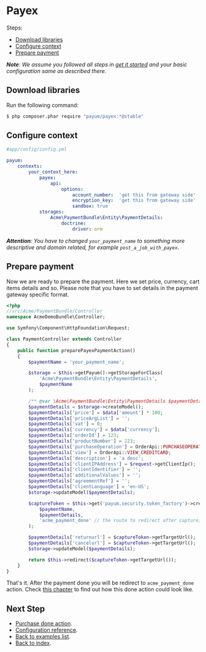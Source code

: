 # Payex

Steps:

* [Download libraries](#download-libraries)
* [Configure context](#configure-context)
* [Prepare payment](#prepare-payment)

_**Note**: We assume you followed all steps in [get it started](../get_it_started.md) and your basic configuration same as described there._

## Download libraries

Run the following command:

```bash
$ php composer.phar require "payum/payex:*@stable"
```

## Configure context

```yaml
#app/config/config.yml

payum:
    contexts:
        your_context_here:
            payex:
                api:
                    options:
                        account_number:  'get this from gateway side'
                        encryption_key:  'get this from gateway side'
                        sandbox: true
            storages:
                Acme\PaymentBundle\Entity\PaymentDetails:
                    doctrine:
                        driver: orm
```

_**Attention**: You have to changed `your_payment_name` to something more descriptive and domain related, for example `post_a_job_with_payex`._

## Prepare payment

Now we are ready to prepare the payment. Here we set price, currency, cart items details and so.
Please note that you have to set details in the payment gateway specific format.

```php
<?php
//src/Acme/PaymentBundle/Controller
namespace AcmeDemoBundle\Controller;

use Symfony\Component\HttpFoundation\Request;

class PaymentController extends Controller
{
    public function preparePayexPaymentAction()
    {
        $paymentName = 'your_payment_name';

        $storage = $this->getPayum()->getStorageForClass(
            'Acme\PaymentBundle\Entity\PaymentDetails',
            $paymentName
        );

        /** @var \Acme\PaymentBundle\Entity\PaymentDetails $paymentDetails */
        $paymentDetails = $storage->createModel();
        $paymentDetails['price'] = $data['amount'] * 100;
        $paymentDetails['priceArgList'] = '';
        $paymentDetails['vat'] = 0;
        $paymentDetails['currency'] = $data['currency'];
        $paymentDetails['orderId'] = 123;
        $paymentDetails['productNumber'] = 123;
        $paymentDetails['purchaseOperation'] = OrderApi::PURCHASEOPERATION_AUTHORIZATION;
        $paymentDetails['view'] = OrderApi::VIEW_CREDITCARD;
        $paymentDetails['description'] = 'a desc';
        $paymentDetails['clientIPAddress'] = $request->getClientIp();
        $paymentDetails['clientIdentifier'] = '';
        $paymentDetails['additionalValues'] = '';
        $paymentDetails['agreementRef'] = '';
        $paymentDetails['clientLanguage'] = 'en-US';
        $storage->updateModel($paymentDetails);

        $captureToken = $this->get('payum.security.token_factory')->createCaptureToken(
            $paymentName,
            $paymentDetails,
            'acme_payment_done' // the route to redirect after capture;
        );

        $paymentDetails['returnurl'] = $captureToken->getTargetUrl();
        $paymentDetails['cancelurl'] = $captureToken->getTargetUrl();
        $storage->updateModel($paymentDetails);

        return $this->redirect($captureToken->getTargetUrl());
    }
}
```

That's it. After the payment done you will be redirect to `acme_payment_done` action.
Check [this chapter](../purchase_done_action.md) to find out how this done action could look like.

## Next Step

* [Purchase done action](../purchase_done_action.md).
* [Configuration reference](../configuration_reference.md).
* [Back to examples list](../simple_purchase_examples.md).
* [Back to index](../index.md).